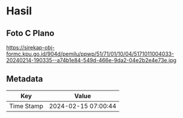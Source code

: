 # Hasil

## Foto C Plano

https://sirekap-obj-formc.kpu.go.id/904d/pemilu/ppwp/51/71/01/10/04/5171011004033-20240214-190335--a74b1e84-549d-466e-9da2-04e2b2e4e73e.jpg


## Metadata

| Key        | Value               |
| ---------- | ------------------- |
| Time Stamp | 2024-02-15 07:00:44 |



